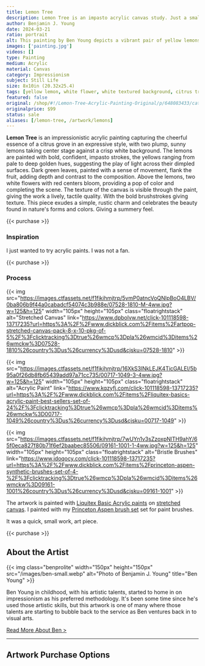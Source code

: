 ```yaml
---
title: Lemon Tree
description: Lemon Tree is an impasto acrylic canvas study. Just a small work artwork piece I wanted to play with acrylic paint.
author: Benjamin J. Young
date: 2024-03-21
ratio: portrait
alt: This painting by Ben Young depicts a vibrant pair of yellow lemons with lush green leaves and white blossoms against a textured white background.
images: ['painting.jpg']
videos: []
type: Painting
medium: Acrylic
material: Canvas
category: Impressionism
subject: Still Life
size: 8x10in (20.32x25.4)
tags: [yellow lemon, white flower, white textured background, citrus tree, green leaves, brown branch, acrylic paint, impasto brushstrokes, impressionism, still life art, vibrant colors, for sale]
featured: false
original: /shop/#!/Lemon-Tree-Acrylic-Painting-Original/p/648083433/category=0
originalprice: $99
status: sale
aliases: [/lemon-tree, /artwork/lemons]
---
```


**Lemon Tree** is an impressionistic acrylic painting capturing the cheerful essence of a citrus grove in an expressive style, with two plump, sunny lemons taking center stage against a crisp white background. The lemons are painted with bold, confident, impasto strokes, the yellows ranging from pale to deep golden hues, suggesting the play of light across their dimpled surfaces. Dark green leaves, painted with a sense of movement, flank the fruit, adding depth and contrast to the composition. Above the lemons, two white flowers with red centers bloom, providing a pop of color and completing the scene. The texture of the canvas is visible through the paint, giving the work a lively, tactile quality. With the bold brushstrokes giving texture. This piece exudes a simple, rustic charm and celebrates the beauty found in nature's forms and colors. Giving a summery feel.

{{< purchase >}}

### Inspiration ###

I just wanted to try acrylic paints. I was not a fan.

{{< purchase >}}

### Process ###

{{< img src="https://images.ctfassets.net/f1fikihmjtrp/5vmP0atncVoQNIpBoO4LBV/0ba806b9f44a0cabadcf54074c3b988e/07528-1810-M-4ww.jpg?w=125&h=125" width="105px" height="105px" class="floatrightstack" alt="Stretched Canvas" link="https://www.dpbolvw.net/click-101118598-13717235?url=https%3A%2F%2Fwww.dickblick.com%2Fitems%2Fartpop-stretched-canvas-pack-8-x-10-pkg-of-5%2F%3Fclicktracking%3Dtrue%26wmcp%3Dpla%26wmcid%3Ditems%26wmckw%3D07528-1810%26country%3Dus%26currency%3Dusd&cjsku=07528-1810" >}}

{{< img src="https://images.ctfassets.net/f1fikihmjtrp/16XkS3lNkLEJK4TicGALEl/5b95a0f26db8fb65439add97a71cc735/00717-1049-3-4ww.jpg?w=125&h=125" width="105px" height="105px" class="floatrightstack" alt="Acrylic Paint" link="https://www.kqzyfj.com/click-101118598-13717235?url=https%3A%2F%2Fwww.dickblick.com%2Fitems%2Fliquitex-basics-acrylic-paint-best-sellers-set-of-24%2F%3Fclicktracking%3Dtrue%26wmcp%3Dpla%26wmcid%3Ditems%26wmckw%3D00717-1049%26country%3Dus%26currency%3Dusd&cjsku=00717-1049" >}}

{{< img src="https://images.ctfassets.net/f1fikihmjtrp/7wUYn1v3sZzoxpNlTH9ahY/65f0eca827f80b71f6ef2baabec85506/09161-1001-1-4ww.jpg?w=125&h=125" width="105px" height="105px" class="floatrightstack" alt="Bristle Brushes" link="https://www.jdoqocy.com/click-101118598-13717235?url=https%3A%2F%2Fwww.dickblick.com%2Fitems%2Fprinceton-aspen-synthetic-brushes-set-of-4-%2F%3Fclicktracking%3Dtrue%26wmcp%3Dpla%26wmcid%3Ditems%26wmckw%3D09161-1001%26country%3Dus%26currency%3Dusd&cjsku=09161-1001" >}}

The artwork is painted with [Liquitex Basic Acrylic paints](https://www.kqzyfj.com/click-101118598-13717235?url=https%3A%2F%2Fwww.dickblick.com%2Fitems%2Fliquitex-basics-acrylic-paint-best-sellers-set-of-24%2F%3Fclicktracking%3Dtrue%26wmcp%3Dpla%26wmcid%3Ditems%26wmckw%3D00717-1049%26country%3Dus%26currency%3Dusd&cjsku=00717-1049) on [stretched canvas](https://www.dpbolvw.net/click-101118598-13717235?url=https%3A%2F%2Fwww.dickblick.com%2Fitems%2Fartpop-stretched-canvas-pack-8-x-10-pkg-of-5%2F%3Fclicktracking%3Dtrue%26wmcp%3Dpla%26wmcid%3Ditems%26wmckw%3D07528-1810%26country%3Dus%26currency%3Dusd&cjsku=07528-1810). I painted with my [Princeton Aspen brush set](https://www.jdoqocy.com/click-101118598-13717235?url=https%3A%2F%2Fwww.dickblick.com%2Fitems%2Fprinceton-aspen-synthetic-brushes-set-of-4-%2F%3Fclicktracking%3Dtrue%26wmcp%3Dpla%26wmcid%3Ditems%26wmckw%3D09161-1001%26country%3Dus%26currency%3Dusd&cjsku=09161-1001) set for paint brushes.

It was a quick, small work, art piece.

{{< purchase >}}

## About the Artist ##

{{< img class="benprolite" width="150px" height="150px" src="/images/ben-small.webp" alt="Photo of Benjamin J. Young" title="Ben Young" >}}

Ben Young in childhood, with his artistic talents, started to home in on impressionism as his preferred methodology. It's been some time since he's used those artistic skills, but this artwork is one of many where those talents are starting to bubble back to the service as Ben ventures back in to visual arts.

[Read More About Ben >](/about)

---

## Artwork Purchase Options ##
